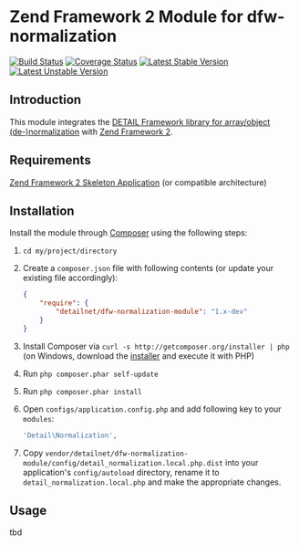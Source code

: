 # Zend Framework 2 Module for dfw-normalization

[![Build Status](https://travis-ci.org/detailnet/dfw-normalization-module.svg?branch=master)](https://travis-ci.org/detailnet/dfw-normalization-module)
[![Coverage Status](https://img.shields.io/coveralls/detailnet/dfw-normalization-module.svg)](https://coveralls.io/r/detailnet/dfw-normalization-module)
[![Latest Stable Version](https://poser.pugx.org/detailnet/dfw-normalization-module/v/stable.svg)](https://packagist.org/packages/detailnet/dfw-normalization-module)
[![Latest Unstable Version](https://poser.pugx.org/detailnet/dfw-normalization-module/v/unstable.svg)](https://packagist.org/packages/detailnet/dfw-normalization-module)

## Introduction
This module integrates the [DETAIL Framework library for array/object (de-)normalization](https://github.com/detailnet/dfw-normalization) with [Zend Framework 2](https://github.com/zendframework/zf2).

## Requirements
[Zend Framework 2 Skeleton Application](http://www.github.com/zendframework/ZendSkeletonApplication) (or compatible architecture)

## Installation
Install the module through [Composer](http://getcomposer.org/) using the following steps:

  1. `cd my/project/directory`
  
  2. Create a `composer.json` file with following contents (or update your existing file accordingly):

     ```json
     {
         "require": {
             "detailnet/dfw-normalization-module": "1.x-dev"
         }
     }
     ```
  3. Install Composer via `curl -s http://getcomposer.org/installer | php` (on Windows, download
     the [installer](http://getcomposer.org/installer) and execute it with PHP)
     
  4. Run `php composer.phar self-update`
     
  5. Run `php composer.phar install`
  
  6. Open `configs/application.config.php` and add following key to your `modules`:

     ```php
     'Detail\Normalization',
     ```

  7. Copy `vendor/detailnet/dfw-normalization-module/config/detail_normalization.local.php.dist` into your application's
     `config/autoload` directory, rename it to `detail_normalization.local.php` and make the appropriate changes.

## Usage
tbd
